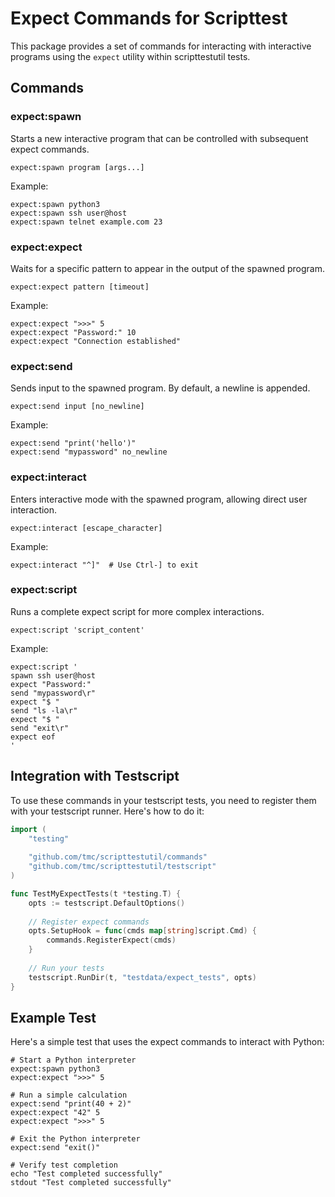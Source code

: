 # Expect Commands for Scripttest

This package provides a set of commands for interacting with interactive programs using the `expect` utility within scripttestutil tests.

## Commands

### expect:spawn

Starts a new interactive program that can be controlled with subsequent expect commands.

```
expect:spawn program [args...]
```

Example:
```
expect:spawn python3
expect:spawn ssh user@host
expect:spawn telnet example.com 23
```

### expect:expect

Waits for a specific pattern to appear in the output of the spawned program.

```
expect:expect pattern [timeout]
```

Example:
```
expect:expect ">>>" 5
expect:expect "Password:" 10
expect:expect "Connection established"
```

### expect:send

Sends input to the spawned program. By default, a newline is appended.

```
expect:send input [no_newline]
```

Example:
```
expect:send "print('hello')"
expect:send "mypassword" no_newline
```

### expect:interact

Enters interactive mode with the spawned program, allowing direct user interaction.

```
expect:interact [escape_character]
```

Example:
```
expect:interact "^]"  # Use Ctrl-] to exit
```

### expect:script

Runs a complete expect script for more complex interactions.

```
expect:script 'script_content'
```

Example:
```
expect:script '
spawn ssh user@host
expect "Password:"
send "mypassword\r"
expect "$ "
send "ls -la\r"
expect "$ "
send "exit\r"
expect eof
'
```

## Integration with Testscript

To use these commands in your testscript tests, you need to register them with your testscript runner. Here's how to do it:

```go
import (
    "testing"
    
    "github.com/tmc/scripttestutil/commands"
    "github.com/tmc/scripttestutil/testscript"
)

func TestMyExpectTests(t *testing.T) {
    opts := testscript.DefaultOptions()
    
    // Register expect commands
    opts.SetupHook = func(cmds map[string]script.Cmd) {
        commands.RegisterExpect(cmds)
    }
    
    // Run your tests
    testscript.RunDir(t, "testdata/expect_tests", opts)
}
```

## Example Test

Here's a simple test that uses the expect commands to interact with Python:

```
# Start a Python interpreter
expect:spawn python3
expect:expect ">>>" 5

# Run a simple calculation
expect:send "print(40 + 2)"
expect:expect "42" 5
expect:expect ">>>" 5

# Exit the Python interpreter
expect:send "exit()"

# Verify test completion
echo "Test completed successfully"
stdout "Test completed successfully"
```